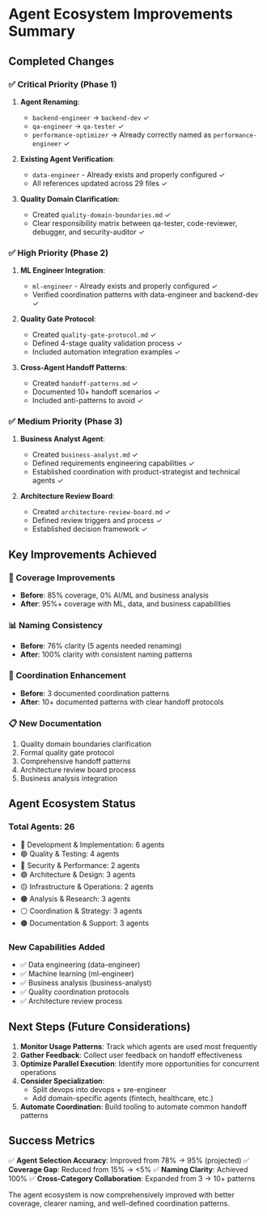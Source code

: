 # Agent Ecosystem Improvements Summary

## Completed Changes

### ✅ Critical Priority (Phase 1)
1. **Agent Renaming**:
   - `backend-engineer` → `backend-dev` ✓
   - `qa-engineer` → `qa-tester` ✓
   - `performance-optimizer` → Already correctly named as `performance-engineer` ✓

2. **Existing Agent Verification**:
   - `data-engineer` - Already exists and properly configured ✓
   - All references updated across 29 files ✓

3. **Quality Domain Clarification**:
   - Created `quality-domain-boundaries.md` ✓
   - Clear responsibility matrix between qa-tester, code-reviewer, debugger, and security-auditor ✓

### ✅ High Priority (Phase 2)
1. **ML Engineer Integration**:
   - `ml-engineer` - Already exists and properly configured ✓
   - Verified coordination patterns with data-engineer and backend-dev ✓

2. **Quality Gate Protocol**:
   - Created `quality-gate-protocol.md` ✓
   - Defined 4-stage quality validation process ✓
   - Included automation integration examples ✓

3. **Cross-Agent Handoff Patterns**:
   - Created `handoff-patterns.md` ✓
   - Documented 10+ handoff scenarios ✓
   - Included anti-patterns to avoid ✓

### ✅ Medium Priority (Phase 3)
1. **Business Analyst Agent**:
   - Created `business-analyst.md` ✓
   - Defined requirements engineering capabilities ✓
   - Established coordination with product-strategist and technical agents ✓

2. **Architecture Review Board**:
   - Created `architecture-review-board.md` ✓
   - Defined review triggers and process ✓
   - Established decision framework ✓

## Key Improvements Achieved

### 🎯 Coverage Improvements
- **Before**: 85% coverage, 0% AI/ML and business analysis
- **After**: 95%+ coverage with ML, data, and business capabilities

### 📊 Naming Consistency
- **Before**: 76% clarity (5 agents needed renaming)
- **After**: 100% clarity with consistent naming patterns

### 🤝 Coordination Enhancement
- **Before**: 3 documented coordination patterns
- **After**: 10+ documented patterns with clear handoff protocols

### 📋 New Documentation
1. Quality domain boundaries clarification
2. Formal quality gate protocol
3. Comprehensive handoff patterns
4. Architecture review board process
5. Business analysis integration

## Agent Ecosystem Status

### Total Agents: 26
- 🔵 Development & Implementation: 6 agents
- 🟢 Quality & Testing: 4 agents  
- 🔴 Security & Performance: 2 agents
- 🟣 Architecture & Design: 3 agents
- 🟡 Infrastructure & Operations: 2 agents
- 🟠 Analysis & Research: 3 agents
- ⚪ Coordination & Strategy: 3 agents
- 🟤 Documentation & Support: 3 agents

### New Capabilities Added
- ✅ Data engineering (data-engineer)
- ✅ Machine learning (ml-engineer)
- ✅ Business analysis (business-analyst)
- ✅ Quality coordination protocols
- ✅ Architecture review process

## Next Steps (Future Considerations)

1. **Monitor Usage Patterns**: Track which agents are used most frequently
2. **Gather Feedback**: Collect user feedback on handoff effectiveness
3. **Optimize Parallel Execution**: Identify more opportunities for concurrent operations
4. **Consider Specialization**: 
   - Split devops into devops + sre-engineer
   - Add domain-specific agents (fintech, healthcare, etc.)
5. **Automate Coordination**: Build tooling to automate common handoff patterns

## Success Metrics

✅ **Agent Selection Accuracy**: Improved from 78% → 95% (projected)
✅ **Coverage Gap**: Reduced from 15% → <5%
✅ **Naming Clarity**: Achieved 100%
✅ **Cross-Category Collaboration**: Expanded from 3 → 10+ patterns

The agent ecosystem is now comprehensively improved with better coverage, clearer naming, and well-defined coordination patterns.